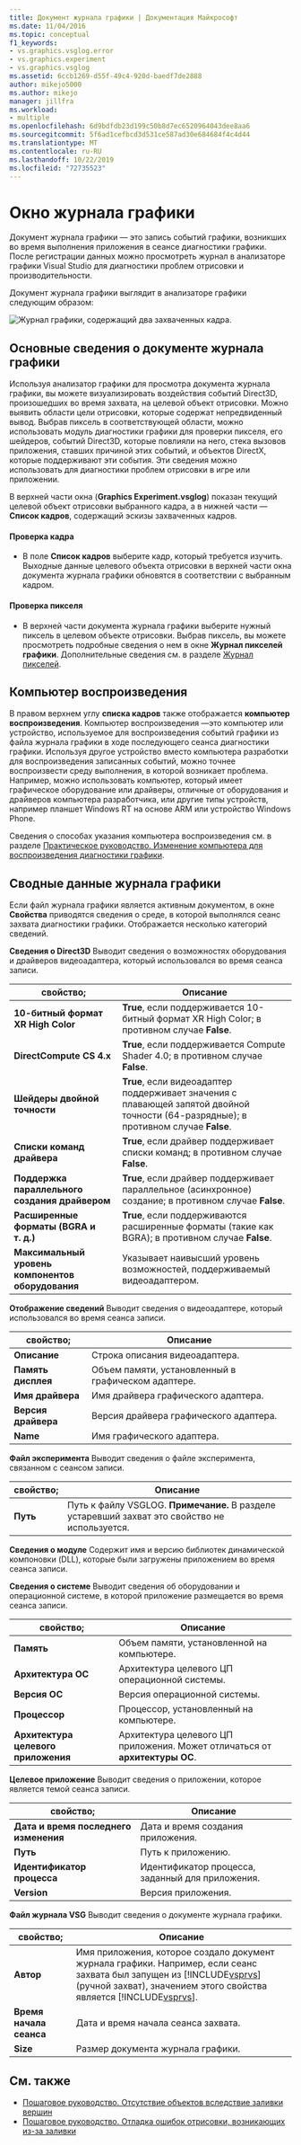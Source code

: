 ```yaml
---
title: Документ журнала графики | Документация Майкрософт
ms.date: 11/04/2016
ms.topic: conceptual
f1_keywords:
- vs.graphics.vsglog.error
- vs.graphics.experiment
- vs.graphics.vsglog
ms.assetid: 6ccb1269-d55f-49c4-920d-baedf7de2888
author: mikejo5000
ms.author: mikejo
manager: jillfra
ms.workload:
- multiple
ms.openlocfilehash: 6d9bdfdb23d199c50b8d7ec6520964043dee8aa6
ms.sourcegitcommit: 5f6ad1cefbcd3d531ce587ad30e684684f4c4d44
ms.translationtype: MT
ms.contentlocale: ru-RU
ms.lasthandoff: 10/22/2019
ms.locfileid: "72735523"
---
```

# <a name="graphics-log-document"></a>Окно журнала графики
Документ журнала графики — это запись событий графики, возникших во время выполнения приложения в сеансе диагностики графики. После регистрации данных можно просмотреть журнал в анализаторе графики Visual Studio для диагностики проблем отрисовки и производительности.

 Документ журнала графики выглядит в анализаторе графики следующим образом:

 ![Журнал графики, содержащий два захваченных кадра.](media/gfx_diag_demo_graphics_log_orientation.png "gfx_diag_demo_graphics_log_orientation")

## <a name="understanding-graphics-log-documents"></a>Основные сведения о документе журнала графики
 Используя анализатор графики для просмотра документа журнала графики, вы можете визуализировать воздействия событий Direct3D, произошедших во время захвата, на целевой объект отрисовки. Можно выявить области цели отрисовки, которые содержат непредвиденный вывод. Выбрав пиксель в соответствующей области, можно использовать модуль диагностики графики для проверки пикселя, его шейдеров, событий Direct3D, которые повлияли на него, стека вызовов приложения, ставших причиной этих событий, и объектов DirectX, которые поддерживают эти события. Эти сведения можно использовать для диагностики проблем отрисовки в игре или приложении.

 В верхней части окна (**Graphics Experiment.vsglog**) показан текущий целевой объект отрисовки выбранного кадра, а в нижней части —**Список кадров**, содержащий эскизы захваченных кадров.

#### <a name="to-inspect-a-frame"></a>Проверка кадра

- В поле **Список кадров** выберите кадр, который требуется изучить. Выходные данные целевого объекта отрисовки в верхней части окна документа журнала графики обновятся в соответствии с выбранным кадром.

#### <a name="to-inspect-a-pixel"></a>Проверка пикселя

- В верхней части документа журнала графики выберите нужный пиксель в целевом объекте отрисовки. Выбрав пиксель, вы можете просмотреть подробные сведения о нем в окне **Журнал пикселей графики**. Дополнительные сведения см. в разделе [Журнал пикселей](graphics-pixel-history.md).

## <a name="playback-machine"></a>Компьютер воспроизведения
 В правом верхнем углу **списка кадров** также отображается **компьютер воспроизведения**. Компьютер воспроизведения —это компьютер или устройство, используемое для воспроизведения событий графики из файла журнала графики в ходе последующего сеанса диагностики графики. Используя другое устройство вместо компьютера разработки для воспроизведения записанных событий, можно точнее воспроизвести среду выполнения, в которой возникает проблема. Например, можно использовать компьютер, который имеет графическое оборудование или драйверы, отличные от оборудования и драйверов компьютера разработчика, или другие типы устройств, например планшет Windows RT на основе ARM или устройство Windows Phone.

 Сведения о способах указания компьютера воспроизведения см. в разделе [Практическое руководство. Изменение компьютера для воспроизведения диагностики графики](how-to-change-the-graphics-diagnostics-playback-machine.md).

## <a name="graphics-log-summary-information"></a>Сводные данные журнала графики
 Если файл журнала графики является активным документом, в окне **Свойства** приводятся сведения о среде, в которой выполнялся сеанс захвата диагностики графики. Отображается несколько категорий сведений.

 **Сведения о Direct3D** Выводит сведения о возможностях оборудования и драйверов видеоадаптера, который использовался во время сеанса записи.

|свойство;|Описание|
|--------------|-----------------|
|**10-битный формат XR High Color**|**True**, если поддерживается 10-битный формат XR High Color; в противном случае **False**.|
|**DirectCompute CS 4.x**|**True**, если поддерживается Compute Shader 4.0; в противном случае **False**.|
|**Шейдеры двойной точности**|**True**, если видеоадаптер поддерживает значения с плавающей запятой двойной точности (64-разрядные); в противном случае **False**.|
|**Списки команд драйвера**|**True**, если драйвер поддерживает списки команд; в противном случае **False**.|
|**Поддержка параллельного создания драйвером**|**True**, если драйвер поддерживает параллельное (асинхронное) создание; в противном случае **False**.|
|**Расширенные форматы (BGRA и т. д.)**|**True**, если поддерживаются расширенные форматы (такие как BGRA); в противном случае **False**.|
|**Максимальный уровень компонентов оборудования**|Указывает наивысший уровень возможностей, поддерживаемый видеоадаптером.|

 **Отображение сведений** Выводит сведения о видеоадаптере, который использовался во время сеанса записи.

|свойство;|Описание|
|--------------|-----------------|
|**Описание**|Строка описания видеоадаптера.|
|**Память дисплея**|Объем памяти, установленный в графическом адаптере.|
|**Имя драйвера**|Имя драйвера графического адаптера.|
|**Версия драйвера**|Версия драйвера графического адаптера.|
|**Name**|Имя графического адаптера.|

 **Файл эксперимента** Выводит сведения о файле эксперимента, связанном с сеансом записи.

|свойство;|Описание|
|--------------|-----------------|
|**Путь**|Путь к файлу VSGLOG. **Примечание.**  В разделе устаревший захват это свойство не используется.|

 **Сведения о модуле** Содержит имя и версию библиотек динамической компоновки (DLL), которые были загружены приложением во время сеанса записи.

 **Сведения о системе** Выводит сведения об оборудовании и операционной системе, в которой приложение размещается во время сеанса записи.

|свойство;|Описание|
|--------------|-----------------|
|**Память**|Объем памяти, установленной на компьютере.|
|**Архитектура ОС**|Архитектура целевого ЦП операционной системы.|
|**Версия ОС**|Версия операционной системы.|
|**Процессор**|Процессор, установленный на компьютере.|
|**Архитектура целевого приложения**|Архитектура целевого ЦП приложения. Может отличаться от **архитектуры ОС**.|

 **Целевое приложение** Выводит сведения о приложении, которое является темой сеанса записи.

|свойство;|Описание|
|--------------|-----------------|
|**Дата и время последнего изменения**|Дата и время создания приложения.|
|**Путь**|Путь к приложению.|
|**Идентификатор процесса**|Идентификатор процесса, заданный для приложения.|
|**Version**|Версия приложения.|

 **Файл журнала VSG** Выводит сведения о документе журнала графики.

| свойство; | Описание |
|------------------------| - |
| **Автор** | Имя приложения, которое создало документ журнала графики. Например, если сеанс захвата был запущен из [!INCLUDE[vsprvs](../../code-quality/includes/vsprvs_md.md)] (ручной захват), значением этого свойства является [!INCLUDE[vsprvs](../../code-quality/includes/vsprvs_md.md)]. |
| **Время начала сеанса** | Дата и время начала сеанса захвата. |
| **Size** | Размер документа журнала графики. |

## <a name="see-also"></a>См. также
- [Пошаговое руководство. Отсутствие объектов вследствие заливки вершин](walkthrough-missing-objects-due-to-vertex-shading.md)
- [Пошаговое руководство. Отладка ошибок отрисовки, возникающих из-за заливки](walkthrough-debugging-rendering-errors-due-to-shading.md)